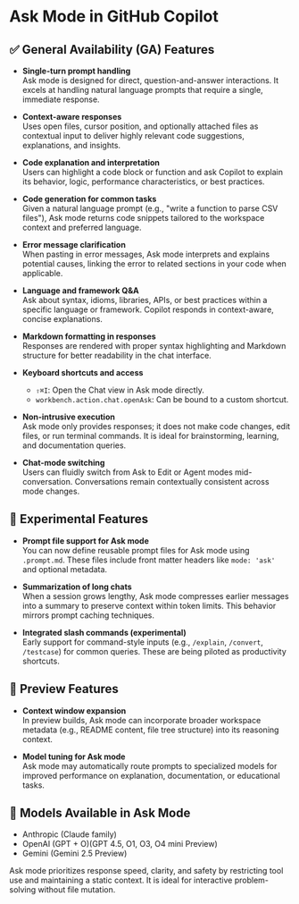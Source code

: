 # Ask Mode in GitHub Copilot

## ✅ General Availability (GA) Features

- **Single-turn prompt handling**  
  Ask mode is designed for direct, question-and-answer interactions. It excels at handling natural language prompts that require a single, immediate response.

- **Context-aware responses**  
  Uses open files, cursor position, and optionally attached files as contextual input to deliver highly relevant code suggestions, explanations, and insights.

- **Code explanation and interpretation**  
  Users can highlight a code block or function and ask Copilot to explain its behavior, logic, performance characteristics, or best practices.

- **Code generation for common tasks**  
  Given a natural language prompt (e.g., "write a function to parse CSV files"), Ask mode returns code snippets tailored to the workspace context and preferred language.

- **Error message clarification**  
  When pasting in error messages, Ask mode interprets and explains potential causes, linking the error to related sections in your code when applicable.

- **Language and framework Q&A**  
  Ask about syntax, idioms, libraries, APIs, or best practices within a specific language or framework. Copilot responds in context-aware, concise explanations.

- **Markdown formatting in responses**  
  Responses are rendered with proper syntax highlighting and Markdown structure for better readability in the chat interface.

- **Keyboard shortcuts and access**  
  - `⇧⌘I`: Open the Chat view in Ask mode directly.
  - `workbench.action.chat.openAsk`: Can be bound to a custom shortcut.

- **Non-intrusive execution**  
  Ask mode only provides responses; it does not make code changes, edit files, or run terminal commands. It is ideal for brainstorming, learning, and documentation queries.

- **Chat-mode switching**  
  Users can fluidly switch from Ask to Edit or Agent modes mid-conversation. Conversations remain contextually consistent across mode changes.

## 🧪 Experimental Features

- **Prompt file support for Ask mode**  
  You can now define reusable prompt files for Ask mode using `.prompt.md`. These files include front matter headers like `mode: 'ask'` and optional metadata.

- **Summarization of long chats**  
  When a session grows lengthy, Ask mode compresses earlier messages into a summary to preserve context within token limits. This behavior mirrors prompt caching techniques.

- **Integrated slash commands (experimental)**  
  Early support for command-style inputs (e.g., `/explain`, `/convert`, `/testcase`) for common queries. These are being piloted as productivity shortcuts.

## 👀 Preview Features

- **Context window expansion**  
  In preview builds, Ask mode can incorporate broader workspace metadata (e.g., README content, file tree structure) into its reasoning context.

- **Model tuning for Ask mode**  
  Ask mode may automatically route prompts to specialized models for improved performance on explanation, documentation, or educational tasks.

## 🧠 Models Available in Ask Mode

- Anthropic (Claude family)
- OpenAI (GPT + O)(GPT 4.5, O1, O3, O4 mini Preview)
- Gemini (Gemini 2.5 Preview)


Ask mode prioritizes response speed, clarity, and safety by restricting tool use and maintaining a static context. It is ideal for interactive problem-solving without file mutation.
